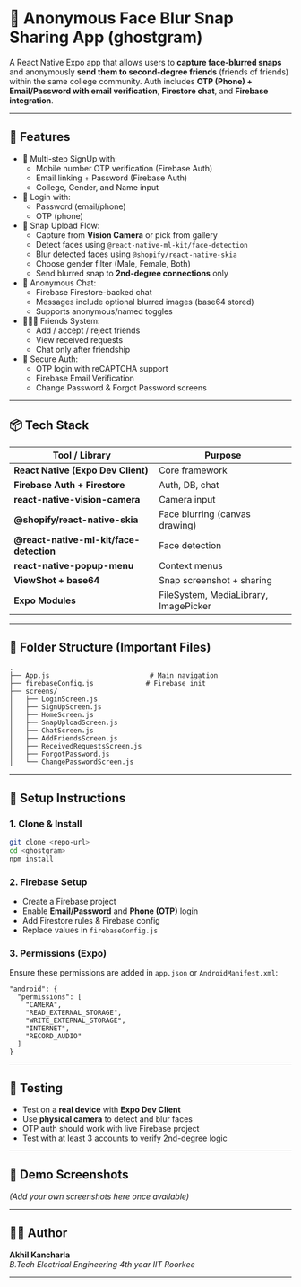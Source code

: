 
# 📸 Anonymous Face Blur Snap Sharing App (ghostgram)

A React Native Expo app that allows users to **capture face-blurred snaps** and anonymously **send them to second-degree friends** (friends of friends) within the same college community. Auth includes **OTP (Phone) + Email/Password with email verification**, **Firestore chat**, and **Firebase integration**.

---

## 🚀 Features

- 🔐 Multi-step SignUp with:
  - Mobile number OTP verification (Firebase Auth)
  - Email linking + Password (Firebase Auth)
  - College, Gender, and Name input
- 🔁 Login with:
  - Password (email/phone)
  - OTP (phone)
- 🤳 Snap Upload Flow:
  - Capture from **Vision Camera** or pick from gallery
  - Detect faces using `@react-native-ml-kit/face-detection`
  - Blur detected faces using `@shopify/react-native-skia`
  - Choose gender filter (Male, Female, Both)
  - Send blurred snap to **2nd-degree connections** only
- 💬 Anonymous Chat:
  - Firebase Firestore-backed chat
  - Messages include optional blurred images (base64 stored)
  - Supports anonymous/named toggles
- 🧑‍🤝‍🧑 Friends System:
  - Add / accept / reject friends
  - View received requests
  - Chat only after friendship
- 🔐 Secure Auth:
  - OTP login with reCAPTCHA support
  - Firebase Email Verification
  - Change Password & Forgot Password screens

---

## 📦 Tech Stack

| Tool / Library | Purpose |
|----------------|---------|
| **React Native (Expo Dev Client)** | Core framework |
| **Firebase Auth + Firestore** | Auth, DB, chat |
| **react-native-vision-camera** | Camera input |
| **@shopify/react-native-skia** | Face blurring (canvas drawing) |
| **@react-native-ml-kit/face-detection** | Face detection |
| **react-native-popup-menu** | Context menus |
| **ViewShot + base64** | Snap screenshot + sharing |
| **Expo Modules** | FileSystem, MediaLibrary, ImagePicker |

---

## 📂 Folder Structure (Important Files)

```
.
├── App.js                         # Main navigation
├── firebaseConfig.js             # Firebase init
├── screens/
│   ├── LoginScreen.js
│   ├── SignUpScreen.js
│   ├── HomeScreen.js
│   ├── SnapUploadScreen.js
│   ├── ChatScreen.js
│   ├── AddFriendsScreen.js
│   ├── ReceivedRequestsScreen.js
│   ├── ForgotPassword.js
│   └── ChangePasswordScreen.js
```

---

## 🔧 Setup Instructions

### 1. Clone & Install

```bash
git clone <repo-url>
cd <ghostgram>
npm install
```

### 2. Firebase Setup

- Create a Firebase project
- Enable **Email/Password** and **Phone (OTP)** login
- Add Firestore rules & Firebase config
- Replace values in `firebaseConfig.js`

### 3. Permissions (Expo)

Ensure these permissions are added in `app.json` or `AndroidManifest.xml`:

```jsonc
"android": {
  "permissions": [
    "CAMERA",
    "READ_EXTERNAL_STORAGE",
    "WRITE_EXTERNAL_STORAGE",
    "INTERNET",
    "RECORD_AUDIO"
  ]
}
```

---

## 🧪 Testing

- Test on a **real device** with **Expo Dev Client**
- Use **physical camera** to detect and blur faces
- OTP auth should work with live Firebase project
- Test with at least 3 accounts to verify 2nd-degree logic


---

## 📸 Demo Screenshots

_(Add your own screenshots here once available)_

---

## 🧑‍💻 Author

**Akhil Kancharla**  
_B.Tech Electrical Engineering 4th year_
_IIT Roorkee_

---

